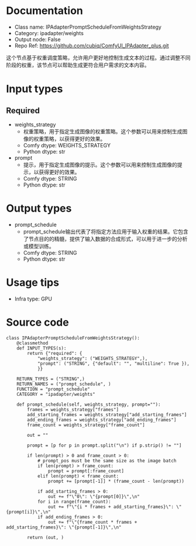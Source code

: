 # Documentation
- Class name: IPAdapterPromptScheduleFromWeightsStrategy
- Category: ipadapter/weights
- Output node: False
- Repo Ref: https://github.com/cubiq/ComfyUI_IPAdapter_plus.git

这个节点基于权重调度策略，允许用户更好地控制生成文本的过程。通过调整不同阶段的权重，该节点可以帮助生成更符合用户需求的文本内容。

# Input types

## Required

- weights_strategy
    - 权重策略，用于指定生成图像的权重策略。这个参数可以用来控制生成图像的权重策略，以获得更好的效果。
    - Comfy dtype: WEIGHTS_STRATEGY
    - Python dtype: str
- prompt
    - 提示，用于指定生成图像的提示。这个参数可以用来控制生成图像的提示，以获得更好的效果。
    - Comfy dtype: STRING
    - Python dtype: str

# Output types
- prompt_schedule
    - prompt_schedule输出代表了将指定方法应用于输入权重的结果。它包含了节点目的的精髓，提供了输入数据的合成形式，可以用于进一步的分析或模型训练。
    - Comfy dtype: STRING
    - Python dtype: str


# Usage tips
- Infra type: GPU

# Source code
```
class IPAdapterPromptScheduleFromWeightsStrategy():
    @classmethod
    def INPUT_TYPES(s):
        return {"required": {
            "weights_strategy": ("WEIGHTS_STRATEGY",),
            "prompt": ("STRING", {"default": "", "multiline": True }),
            }}

    RETURN_TYPES = ("STRING",)
    RETURN_NAMES = ("prompt_schedule", )
    FUNCTION = "prompt_schedule"
    CATEGORY = "ipadapter/weights"

    def prompt_schedule(self, weights_strategy, prompt=""):
        frames = weights_strategy["frames"]
        add_starting_frames = weights_strategy["add_starting_frames"]
        add_ending_frames = weights_strategy["add_ending_frames"]
        frame_count = weights_strategy["frame_count"]

        out = ""

        prompt = [p for p in prompt.split("\n") if p.strip() != ""]

        if len(prompt) > 0 and frame_count > 0:
            # prompt_pos must be the same size as the image batch
            if len(prompt) > frame_count:
                prompt = prompt[:frame_count]
            elif len(prompt) < frame_count:
                prompt += [prompt[-1]] * (frame_count - len(prompt))

            if add_starting_frames > 0:
                out += f"\"0\": \"{prompt[0]}\",\n"
            for i in range(frame_count):
                out += f"\"{i * frames + add_starting_frames}\": \"{prompt[i]}\",\n"
            if add_ending_frames > 0:
                out += f"\"{frame_count * frames + add_starting_frames}\": \"{prompt[-1]}\",\n"

        return (out, )
```